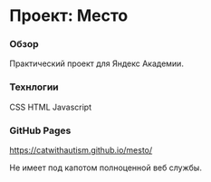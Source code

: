 # Проект: Место

### Обзор
Практический проект для Яндекс Академии.

### Технлогии
CSS
HTML
Javascript

### GitHub Pages
https://catwithautism.github.io/mesto/

Не имеет под капотом полноценной веб службы.